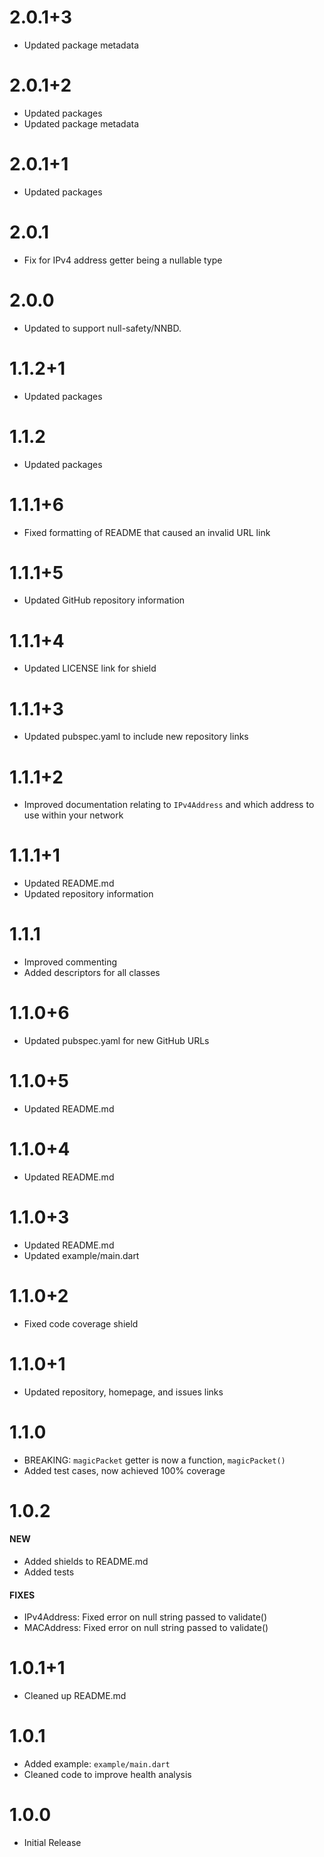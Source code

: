 # 2.0.1+3
- Updated package metadata
# 2.0.1+2
- Updated packages
- Updated package metadata
# 2.0.1+1
- Updated packages
# 2.0.1
- Fix for IPv4 address getter being a nullable type
# 2.0.0
- Updated to support null-safety/NNBD.
# 1.1.2+1
- Updated packages
# 1.1.2
- Updated packages
# 1.1.1+6
- Fixed formatting of README that caused an invalid URL link
# 1.1.1+5
- Updated GitHub repository information
# 1.1.1+4
- Updated LICENSE link for shield
# 1.1.1+3
- Updated pubspec.yaml to include new repository links
# 1.1.1+2
- Improved documentation relating to `IPv4Address` and which address to use within your network
# 1.1.1+1
- Updated README.md
- Updated repository information
# 1.1.1
- Improved commenting
- Added descriptors for all classes
# 1.1.0+6
- Updated pubspec.yaml for new GitHub URLs
# 1.1.0+5
- Updated README.md
# 1.1.0+4
- Updated README.md
# 1.1.0+3
- Updated README.md
- Updated example/main.dart
# 1.1.0+2
- Fixed code coverage shield
# 1.1.0+1
- Updated repository, homepage, and issues links
# 1.1.0
- BREAKING: `magicPacket` getter is now a function, `magicPacket()`
- Added test cases, now achieved 100% coverage
# 1.0.2
#### NEW
- Added shields to README.md
- Added tests
#### FIXES
- IPv4Address: Fixed error on null string passed to validate()
- MACAddress: Fixed error on null string passed to validate()
# 1.0.1+1
- Cleaned up README.md
# 1.0.1
- Added example: `example/main.dart`
- Cleaned code to improve health analysis
# 1.0.0 
- Initial Release
